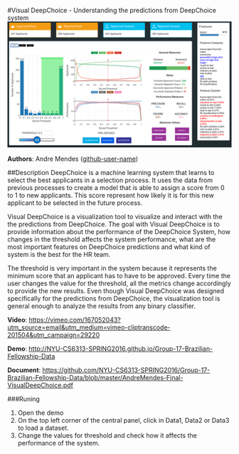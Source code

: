 #Visual DeepChoice - Understanding the predictions from DeepChoice system
![alt text](https://raw.githubusercontent.com/NYU-CS6313-SPRING2016/Group-17-Brazilian-Fellowship-Data/master/VDC-screenshot.png "Visual DeepChoice")

**Authors**: Andre Mendes ([github-user-name](https://github.com/MendesSP))

##Description
DeepChoice is a machine learning system that learns to select the best applicants in a selection process. It uses the data from previous processes to create a model that is able to assign a score from 0 to 1 to new applicants. This score represent how likely it is for this new applicant to be selected in the future process. 

Visual DeepChoice is a visualization tool to visualize and interact with the the predictions from DeepChoice. The goal with Visual DeepChoice is to provide information about the performance of the DeepChoice System, how changes in the threshold affects the system performance, what are the most important features on DeepChoice predictions and what kind of system is the best for the HR team.

The threshold is very important in the system because it represents the minimum score that an applicant has to have to be approved. Every time the user changes the value for the threshold, all the metrics change accordingly to provide the new results. Even though Visual DeepChoice was designed specifically for the predictions from DeepChoice, the visualization tool is general enough to analyze the results from any binary classifier.

**Video**: https://vimeo.com/167052043?utm_source=email&utm_medium=vimeo-cliptranscode-201504&utm_campaign=29220

**Demo**: http://NYU-CS6313-SPRING2016.github.io/Group-17-Brazilian-Fellowship-Data

**Document**: https://github.com/NYU-CS6313-SPRING2016/Group-17-Brazilian-Fellowship-Data/blob/master/AndreMendes-Final-VisualDeepChoice.pdf

###Runing
1. Open the demo
2. On the top left corner of the central panel, click in Data1, Data2 or Data3 to load a dataset.
3. Change the values for threshold and check how it affects the performance of the system.
